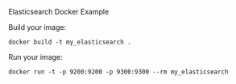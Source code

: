 Elasticsearch Docker Example 

Build your image:

```
docker build -t my_elasticsearch .
```

Run your image:

```
docker run -t -p 9200:9200 -p 9300:9300 --rm my_elasticsearch
```